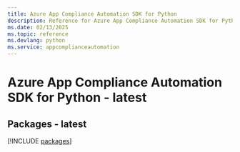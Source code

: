 ```yaml
---
title: Azure App Compliance Automation SDK for Python
description: Reference for Azure App Compliance Automation SDK for Python
ms.date: 02/13/2025
ms.topic: reference
ms.devlang: python
ms.service: appcomplianceautomation
---
```

# Azure App Compliance Automation SDK for Python - latest
## Packages - latest
[!INCLUDE [packages](app-compliance-automation-index.md)]